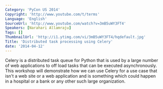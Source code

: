 ```yaml
---
Category: 'PyCon US 2014'
Copyright: 'http://www.youtube.com/t/terms'
Language: 'English'
SourceUrl: 'http://www.youtube.com/watch?v=3mB5uWY3FT4'
Speakers: [Narahari Allamraju]
Tags: []
ThumbnailUrl: 'http://i1.ytimg.com/vi/3mB5uWY3FT4/hqdefault.jpg'
Title: 'Distributed task processing using Celery'
date: '2014-04-12'
---
```

Celery is a distributed task queue for Python that is used by a large number of web applications to off load tasks that can be executed asynchronously. This workshop will demonstrate how we can use Celery for a use case that isn't a web site or a web application and is something which could happen in a hospital or a bank or any other such large organization.
